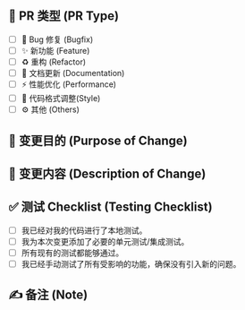 ## 🚀 PR 类型 (PR Type)

- [ ] 🐛 Bug 修复 (Bugfix)
- [ ] ✨ 新功能 (Feature)
- [ ] ♻️ 重构 (Refactor)
- [ ] 📝 文档更新 (Documentation)
- [ ] ⚡️ 性能优化 (Performance)
- [ ] 💄 代码格式调整(Style)
- [ ] ⚙️ 其他 (Others)

## 🎯 变更目的 (Purpose of Change)

## 📝 变更内容 (Description of Change)

## ✅ 测试 Checklist (Testing Checklist)

- [ ] 我已经对我的代码进行了本地测试。
- [ ] 我为本次变更添加了必要的单元测试/集成测试。
- [ ] 所有现有的测试都能够通过。
- [ ] 我已经手动测试了所有受影响的功能，确保没有引入新的问题。

## ✍️ 备注 (Note)
